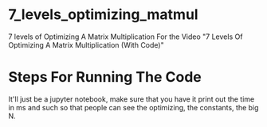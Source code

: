 # 7_levels_optimizing_matmul
7 levels of Optimizing A Matrix Multiplication
For the Video "7 Levels Of Optimizing A Matrix Multiplication (With Code)" 

# Steps For Running The Code 

It'll just be a jupyter notebook, make sure that you have it print out the time in ms and such so that people can see the optimizing, the constants, the big N. 

